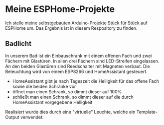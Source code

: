 # Meine ESPHome-Projekte

Ich stelle meine selbstgebauten Arduino-Projekte Stück für Stück auf ESPHome um. Das Ergebnis ist in diesem Respository zu finden.

## Badlicht

In unserem Bad ist ein Einbauschrank mit einem offenen Fach und zwei Fächern mit Glastüren. In allen drei Fächern sind LED-Streifen eingelassen. An den beiden Glastüren sind Reedschalter mit Magneten verbaut. Die Beleuchtung wird von einem ESP8266 und HomeAssistant gesteuert.

- HomeAssistant gibt je nach Tageszeit die Helligkeit für das offene Fach sowie die beiden Schränke vor
- öffnet man einen Schrank, so dimmt dieser auf 100%
- schließt man einen Schrank, so dimmt dieser auf die durch HomeAssistant vorgegebene Helligkeit

Realisiert wurde dies durch eine "virtuelle" Leuchte, welche ein Template-Output verwendet.
